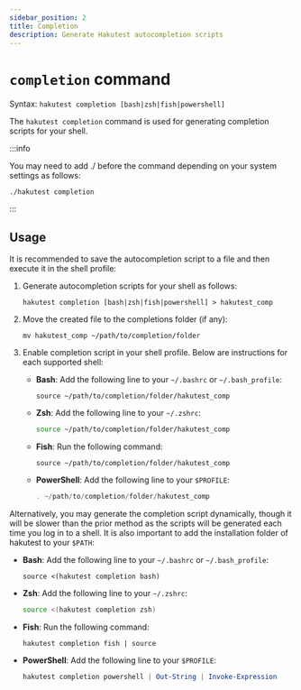 ```yaml
---
sidebar_position: 2
title: Completion
description: Generate Hakutest autocompletion scripts
---
```


# `completion` command

Syntax: `hakutest completion [bash|zsh|fish|powershell]`

The `hakutest completion` command is used for generating completion scripts for your shell.

:::info

You may need to add ./ before the command depending on your system settings as follows:

```shell
./hakutest completion
```

:::

## Usage

It is recommended to save the autocompletion script to a file and then execute it in the shell profile:

1.  Generate autocompletion scripts for your shell as follows:

    ```shell
    hakutest completion [bash|zsh|fish|powershell] > hakutest_comp
    ```

2.  Move the created file to the completions folder (if any):

    ```shell
    mv hakutest_comp ~/path/to/completion/folder
    ```

3.  Enable completion script in your shell profile. Below are instructions for each supported shell:

    -   **Bash**: Add the following line to your `~/.bashrc` or `~/.bash_profile`:

        ```shell
        source ~/path/to/completion/folder/hakutest_comp
        ```

    -   **Zsh**: Add the following line to your `~/.zshrc`:

        ```zsh
        source ~/path/to/completion/folder/hakutest_comp
        ```

    -   **Fish**: Run the following command:

        ```fish
        source ~/path/to/completion/folder/hakutest_comp
        ```

    -   **PowerShell**: Add the following line to your `$PROFILE`:

        ```powershell
        . ~/path/to/completion/folder/hakutest_comp
        ```

Alternatively, you may generate the completion script dynamically, though it will be slower than the prior method as the scripts will be generated each time you log in to a shell. It is also important to add the installation folder of hakutest to your `$PATH`:

-   **Bash**: Add the following line to your `~/.bashrc` or `~/.bash_profile`:

    ```shell
    source <(hakutest completion bash)
    ```

-   **Zsh**: Add the following line to your `~/.zshrc`:

    ```zsh
    source <(hakutest completion zsh)
    ```

-   **Fish**: Run the following command:

    ```fish
    hakutest completion fish | source
    ```

-   **PowerShell**: Add the following line to your `$PROFILE`:

    ```powershell
    hakutest completion powershell | Out-String | Invoke-Expression
    ```

